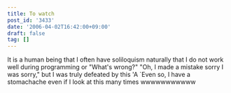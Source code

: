 ```yaml
---
title: To watch
post_id: '3433'
date: '2006-04-02T16:42:00+09:00'
draft: false
tag: []
---
```


It is a human being that I often have soliloquism naturally that I do not work well during programming or "What's wrong?" "Oh, I made a mistake sorry I was sorry," but I was truly defeated by this 'A `Even so, I have a stomachache even if I look at this many times wwwwwwwwwww
